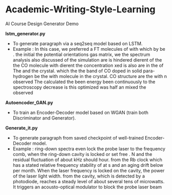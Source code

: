 # Academic-Writing-Style-Learning
AI Course Design
Generator Demo

**lstm_generator.py**
 - To generate paragraph via a seq2seq model based on LSTM.
 - Example : In this case, we preferred a FT molecules of with which by be . the initial the potential orientations gas matrix, we the spectrum analysis also discussed of the simulation are is hindered dierent of the the CO molecule with dierent the concentration xed is also are in the of The and the crystal. which the the band of CO doped in solid para-hydrogen be the with molecule in the crystal. CO structure are the with n observed The calculated the been energy been continuously to the spectroscopy decrease is this optimized was half an mixed the observed

**Autoencoder_GAN.py**
 - To train an Encoder-Decoder model based on WGAN (train both Discriminator and Generator).

**Generate_it.py**
 - To generate paragraph from saved checkpoint of well-trained Encoder-Decoder model.
 - Example : ring-down spectra even lock the probe laser to the frequency comb, when the ring-down cavity is locked or set free . N and the residual fluctuation of about kHz should hour. from the Rb clock which has a stated relative frequency stability of at s and an aging drift below per month. When the laser frequency is locked on the cavity, the power of the laser light width. from the cavity, which is detected by a photodiode, reaches a steady level of about several tens of microwatts. It triggers an acousto-optical modulator to block the probe laser beam

